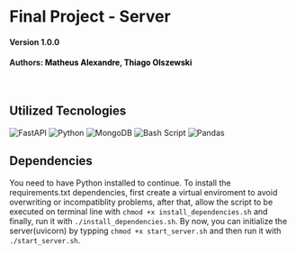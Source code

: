 # Final Project - Server

#### Version 1.0.0
<h4>
    Authors:
    <a style="color: black" src="https://github.com/MatheusABA">Matheus Alexandre</a>, 
    <a style="color: black" src="https://github.com/olszewskioc">Thiago Olszewski</a>
</h4>
</br>

## Utilized Tecnologies

![FastAPI](https://img.shields.io/badge/FastAPI-005571?style=for-the-badge&logo=fastapi) ![Python](https://img.shields.io/badge/python-3670A0?style=for-the-badge&logo=python&logoColor=ffdd54) ![MongoDB](https://img.shields.io/badge/MongoDB-%234ea94b.svg?style=for-the-badge&logo=mongodb&logoColor=white) ![Bash Script](https://img.shields.io/badge/bash_script-%23121011.svg?style=for-the-badge&logo=gnu-bash&logoColor=white) ![Pandas](https://img.shields.io/badge/pandas-%23150458.svg?style=for-the-badge&logo=pandas&logoColor=white)
          

## Dependencies

You need to have Python installed to continue.
To install the requirements.txt dependencies, first create a virtual enviroment to avoid overwriting or incompatiblity
problems, after that, allow the script to be executed on terminal line with `chmod +x install_dependencies.sh` and finally, run it with `./install_dependencies.sh`. By now, you can initialize the server(uvicorn) by typping `chmod +x start_server.sh` and then run it with `./start_server.sh`.
